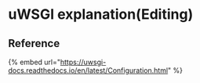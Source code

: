 # uWSGI explanation\(Editing\)

## Reference

{% embed url="https://uwsgi-docs.readthedocs.io/en/latest/Configuration.html" %}



